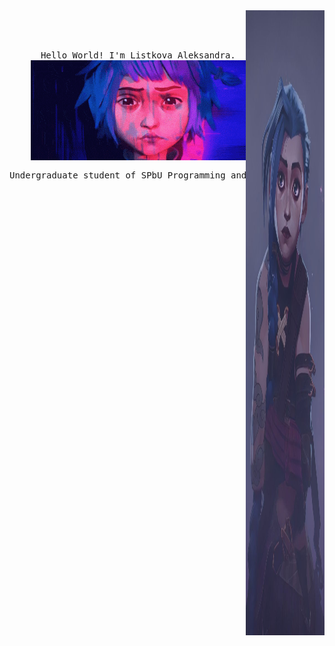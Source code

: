 <div align="center">
<img src="assets/jinx.jpg" width="25%" height="1000" align="right" />
<br><br>
<pre>
<samp>
    Hello World! I'm Listkova Aleksandra.
    <img src="assets/jinx.gif" align="center" />
    <br>Undergraduate student of SPbU Programming and Information Technology.
</samp>
</pre>
<br><br>
<br><br><br>

</div>
